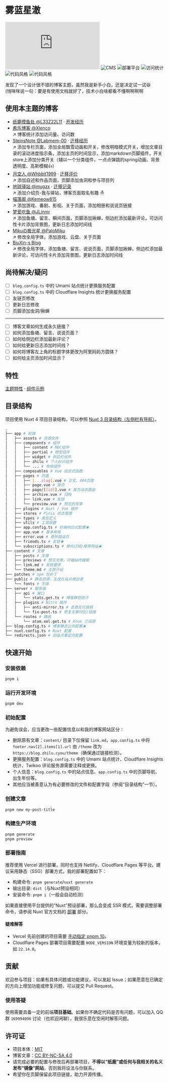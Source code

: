 # 雾蓝星澈

![框架](https://img.shields.io/badge/框架-Nuxt-00DC82?logo=Nuxt.js)
![CMS](https://img.shields.io/badge/CMS-Nuxt%20Content-00DC82?logo=Nuxt.js)
![部署平台](https://img.shields.io/badge/部署平台-Vercel-000000?logo=Vercel)
![访问统计](https://img.shields.io/badge/访问统计-Umami-000000?logo=Umami)
![代码风格](https://img.shields.io/badge/代码风格-ESLint-4B32C3?logo=ESLint)
![代码风格](https://img.shields.io/badge/代码风格-Stylelint-263238?logo=Stylelint)

发现了一个设计很不错的博客主题，虽然我是新手小白，还是决定试一试😆<br>
(悄咪咪说一句：要是有使用文档就好了，技术小白啥都看不懂啊啊啊啊 

## 使用本主题的博客

- [纸鹿摸鱼处 @L33Z22L11](https://blog.zhilu.cyou/) · [开发经历](https://blog.zhilu.cyou/2024/blog-using-nuxt)
- [希乐博客 @Xlenco](https://blog.xlenco.top/) <br> ↗ 博客统计添加访问量、访问数
- [SteinsNote @Labmem-00](https://blog.labmem.chat/) · [迁移经历](https://blog.labmem.chat/2024/beforeeverything) <br> ↗ 添加专栏页面，添加全局飘雪动画和开关，修改明暗模式开关，增加文章目录的滚动进度指示条，添加主页的时间显示，添加markdown页脚插件，开关store上添加分类开关（辅以一个分类组件，一点点弹跳的spring动画、背景透明度、高斯模糊👍）
- [月空人 @Whbbit1999](https://whbbit.cn/) · [迁移评价](https://whbbit.cn/2025/why-migrate-to-nuxt) <br> ↗ 添加自述和作品页面，页脚添加虫洞和参与项目列
- [地球驿站 @mugzx](https://blog.mugzx.top/) · [迁移记录](https://blog.mugzx.top/) <br> ↗ 添加介绍页-我与驿站，博客页面取名有趣 ☃
- [喵落阁 @Kemeow815](https://blog-v3.kemeow.top/) <br> ↗ 添加游戏、番剧、影视、关于页面，添加相册和说说页链接
- [梦爱吃鱼 @JLinmr](https://blog.ruom.top/) <br> ↗ 添加鱼塘、留言、瞬间页面，页脚添加揪蝉，侧边栏添加最新评论，可访问性卡片添加背景图，更新日志添加时间线
- [Mikuの极光星 @PaloMiku](https://blog.sotkg.com/) <br> ↗ 修改全局字体，添加游戏、云盘、关于页面
- [BiuXin-s Blog](https://zhilu.biuxin.com/) <br> ↗ 修改全局字体，添加鱼塘、留言、说说页面，页脚添加揪蝉，侧边栏添加最新评论，可访问性卡片添加背景图，更新日志添加时间线

## 尚待解决/疑问

- [ ] `blog.config.ts` 中的 Umami 站点统计更换服务配置
- [ ] `blog.config.ts` 中的 Cloudflare Insights 统计更换服务配置
- [ ] 友链页修改
- [ ] 更新日志修改
- [ ] 页脚添加虫洞/揪蝉
-----------------------------------      
- [ ] 博客文章如何生成永久链接？
- [ ] 如何添加鱼塘、留言、说说页面？
- [ ] 如何给侧边栏添加最新评论？
- [ ] 如何给更新日志添加时间线？
- [ ] 如何将博客左上角的标题字体更改为阿里妈妈方圆体？
- [ ] 如何给主页添加时间显示？

## 特性

[主题特性](https://blog.zhilu.cyou/theme) · [组件示例](https://blog.zhilu.cyou/previews/example)

## 目录结构

项目使用 Nuxt 4 项目目录结构，可以参照 [Nuxt 3 目录结构（左侧栏有导航）](https://nuxt.com/docs/guide/directory-structure/app)。

```sh
.
├── app # 前端
│   ├── assets # 资源文件
│   ├── components # 组件
│   │   ├── content # MDC组件
│   │   ├── partial # 微型组件
│   │   ├── widget # 侧边栏组件
│   │   ├── zhilu # 个人标识组件
│   │   └── ... # 布局组件
│   ├── composables # Vue 组合式函数
│   ├── pages # 页面
│   │   ├── [...slug].vue # 正文、404页面
│   │   ├── page.vue # 首页
│   │   ├── page/[[id]].vue # 首页动态路由
│   │   ├── archive.vue # 归档
│   │   ├── link.vue # 友链
│   │   └── preview.vue # 预览的文章
│   ├── plugins # Nuxt / Vue 插件
│   ├── stores # Pinia 状态管理
│   ├── types # 类型定义
│   ├── utils # 工具函数
│   ├── app.config.ts # 前端响应式配置★
│   ├── app.vue # 基本布局
│   ├── error.vue # 意外错误页
│   ├── friends.ts # 友链★
│   └── subscriptions.ts # 单向订阅/推荐网站★
├── content # 文章
│   ├── posts # 文章
│   ├── previews # 预览文章，可被站内搜索
│   ├── link.md # 友链要求
│   └── theme.md # 主题介绍
├── patches # npm 包补丁
├── public # 静态资源，生成在站点根目录
│   └── fonts # 字体
├── server # 服务端
│   ├── api # 接口
│   │   └── stats.get.ts # 博客静态统计
│   ├── plugins # Nitro 插件
│   │   ├── anti-mirror.ts # 恶意反代跳转
│   │   └── fix-post.ts # 修复文章时区/链接
│   └── routes # 路由
│       └── atom.xml.get.ts # Atom 订阅源
├── blog.config.ts # 博客静态公共配置★
├── nuxt.config.ts # Nuxt 配置
└── redirects.json # 旧站点重定向配置
```

## 快速开始

### 安装依赖

```sh
pnpm i
```

### 运行开发环境

```sh
pnpm dev
```

### 初始配置

为避免误会，应当更改一些配置信息以和我的博客网站区分：

- 删除原有文章：`content/` 目录下仅保留 `link.md`，`app.config.ts` 中将 `footer.nav[2].items[1].url` 由 `/theme` 改为 `https://blog.zhilu.cyou/theme`（确保通过链接检测）。
- 更换服务配置：`blog.config.ts` 中的 Umami 站点统计、Cloudflare Insights 统计、Twikoo 评论服务源需要注释或更换。
- 个人信息：`blog.config.ts` 中的站点信息、`app.config.ts` 中的页脚导航、出生年份等。
- 其他应当被善意认为有必要修改的文件和配置字段（参阅“目录结构”一节）。

### 创建文章

```sh
pnpm new my-post-title
```

### 构建生产环境

```sh
pnpm generate
pnpm preview
```

### 部署指南

推荐使用 Vercel 进行部署，同时也支持 Netlify、Cloudflare Pages 等平台。建议采用静态（SSG）部署方式，我的部署配置如下：

- 构建命令: `pnpm generate`/`nuxt generate`
- 输出目录: `dist`（与Nuxt预设相同）
- 安装命令: `pnpm i`（一般会自动检测）

如果直接使用平台提供的“Nuxt”预设部署，那么会变成 SSR 模式，需要调整部署命令，请参阅 Nuxt 官方文档的 [部署](https://nuxt.com/docs/getting-started/deployment) 部分。

#### 疑难解答

- Vercel 先前创建的项目需要 [手动指定 pnpm 10](https://vercel.com/docs/builds/configure-a-build#corepack)。
- Cloudflare Pages 部署项目需要配置 `NODE_VERSION` 环境变量为较新的版本，如 `22.14.0`。

## 贡献

欢迎参与项目：如果有具体问题或功能建议，可以发起 Issue；如果愿意在已确定的方向上增加功能或修复问题，可以提交 Pull Request。

### 使用答疑

使用需要具备一定的前端**项目基础**。如果你不确定代码是否有问题，可以加入 QQ 群 `169994096` 讨论（也欢迎闲聊），我很乐意在空闲时解答问题。

## 许可证

- 项目本体：[MIT](LICENSE)
- 博客文章：[CC BY-NC-SA 4.0](https://creativecommons.org/licenses/by-nc-sa/4.0/deed.zh-hans)
- 请完成必要的配置与修改后再部署项目，**不得以“纸鹿”或任何与我相关的名义发布“镜像”网站**，否则我将设法与你联系。
- 希望你在页脚保留此项目链接，助力开源传播。
